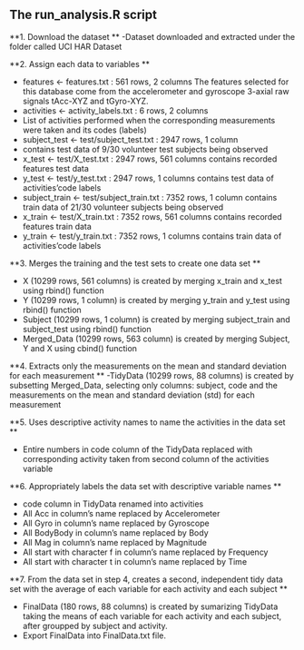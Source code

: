 ## The run_analysis.R script 

**1. Download the dataset **
-Dataset downloaded and extracted under the folder called UCI HAR Dataset

**2. Assign each data to variables **
  - features <- features.txt : 561 rows, 2 columns
The features selected for this database come from the accelerometer and gyroscope 3-axial raw signals tAcc-XYZ and tGyro-XYZ.
  - activities <- activity_labels.txt : 6 rows, 2 columns
  - List of activities performed when the corresponding measurements were taken and its codes (labels)
  - subject_test <- test/subject_test.txt : 2947 rows, 1 column
  - contains test data of 9/30 volunteer test subjects being observed
  - x_test <- test/X_test.txt : 2947 rows, 561 columns
contains recorded features test data
  - y_test <- test/y_test.txt : 2947 rows, 1 columns
contains test data of activities’code labels
  - subject_train <- test/subject_train.txt : 7352 rows, 1 column
contains train data of 21/30 volunteer subjects being observed
  - x_train <- test/X_train.txt : 7352 rows, 561 columns
contains recorded features train data
  - y_train <- test/y_train.txt : 7352 rows, 1 columns
contains train data of activities’code labels

**3. Merges the training and the test sets to create one data set **
  - X (10299 rows, 561 columns) is created by merging x_train and x_test using rbind() function
  - Y (10299 rows, 1 column) is created by merging y_train and y_test using rbind() function
  - Subject (10299 rows, 1 column) is created by merging subject_train and subject_test using rbind() function
  - Merged_Data (10299 rows, 563 column) is created by merging Subject, Y and X using cbind() function

**4. Extracts only the measurements on the mean and standard deviation for each measurement **
-TidyData (10299 rows, 88 columns) is created by subsetting Merged_Data, selecting only columns: subject, code and the measurements on the mean and standard deviation (std) for each measurement

**5. Uses descriptive activity names to name the activities in the data set **
- Entire numbers in code column of the TidyData replaced with corresponding activity taken from second column of the activities variable

**6. Appropriately labels the data set with descriptive variable names **
- code column in TidyData renamed into activities
- All Acc in column’s name replaced by Accelerometer
- All Gyro in column’s name replaced by Gyroscope
- All BodyBody in column’s name replaced by Body
- All Mag in column’s name replaced by Magnitude
- All start with character f in column’s name replaced by Frequency
- All start with character t in column’s name replaced by Time

 **7. From the data set in step 4, creates a second, independent tidy data set with the average of each variable for each activity and each subject **
- FinalData (180 rows, 88 columns) is created by sumarizing TidyData taking the means of each variable for each activity and each subject, after groupped by subject and activity.
- Export FinalData into FinalData.txt file.